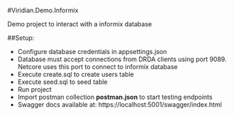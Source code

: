 #Viridian.Demo.Informix

Demo project to interact with a informix database

##Setup:

- Configure database credentials in appsettings.json
- Database must accept connections from DRDA clients using port 9089. Netcore uses this port to connect to informix database
- Execute create.sql to create users table
- Execute seed.sql to seed table
- Run project
- Import postman collection **postman.json** to start testing endpoints
- Swagger docs available at: https://localhost:5001/swagger/index.html
